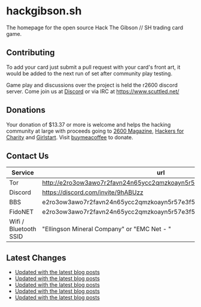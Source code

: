 # hackgibson.sh
The homepage for the open source Hack The Gibson // SH trading card game.


## Contributing

To add your card just submit a pull request with your card's front art, it would be added to the next run of set after community play testing.

Game play and discussions over the project is held the r2600 discord server. Come join us at [Discord](https://discord.com/invite/9hABUzz) or via IRC at https://www.scuttled.net/


## Donations

Your donation of $13.37 or more is welcome and helps the hacking community at large with proceeds going to [2600 Magazine](https://2600.com/), [Hackers for Charity](https://hackersforcharity.org) and [Girlstart](https://girlstart.org).  Visit [buymeacoffee](https://www.buymeacoffee.com/hackgibson.sh) to donate.


## Contact Us

Service | url
-|-
Tor | http://e2ro3ow3awo7r2favn24n65ycc2qmzkoayn5r57e3f56nvjwdcgg32ad.onion
Discord | https://discord.com/invite/9hABUzz
BBS | e2ro3ow3awo7r2favn24n65ycc2qmzkoayn5r57e3f56nvjwdcgg32ad.onion:23
FidoNET | e2ro3ow3awo7r2favn24n65ycc2qmzkoayn5r57e3f56nvjwdcgg32ad.onion:24554
Wifi / Bluetooth SSID | "Ellingson Mineral Company" or "EMC Net - <fidonet address>"

## Latest Changes
<!-- BLOG-POST-LIST:START -->
- [Updated with the latest blog posts](https://github.com/DFW2600/hackgibson.sh/commit/ee21b1c6332f8779aa2d810a9d815c1aef245054)
- [Updated with the latest blog posts](https://github.com/DFW2600/hackgibson.sh/commit/739b3bdf1e76c9d1ccec6d59f8c506ab4045c50c)
- [Updated with the latest blog posts](https://github.com/DFW2600/hackgibson.sh/commit/e7be2257b04f7442078f31a2090cd4dcaaaafc3c)
- [Updated with the latest blog posts](https://github.com/DFW2600/hackgibson.sh/commit/6693a76d4cf18154ba24dc9f069f4c6629e8c150)
- [Updated with the latest blog posts](https://github.com/DFW2600/hackgibson.sh/commit/c8ab127f77b89bcc7074025ee7f4b42fd41f4d28)
<!-- BLOG-POST-LIST:END -->
